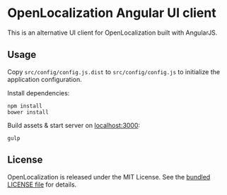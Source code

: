 # OpenLocalization Angular UI client

This is an alternative UI client for OpenLocalization built with AngularJS.

## Usage

Copy `src/config/config.js.dist` to `src/config/config.js` to initialize the application
configuration.

Install dependencies:

```shell
npm install
bower install
```

Build assets & start server on [localhost:3000](http://localhost:3000):

```shell
gulp
```

## License

OpenLocalization is released under the MIT License. See the [bundled LICENSE file](LICENSE)
for details.
